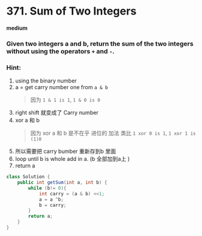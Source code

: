 # 371. Sum of Two Integers

**medium**

### Given two integers a and b, return the sum of the two integers without using the operators `+`  and `-`.


### Hint:
1. using the binary number
2. a = get carry number one from `a & b`
    > 因为 `1 & 1 is 1`, `1 & 0 is 0`
3. right shift 就变成了 Carry number
4. xor a 和 b 
    > 因为 xor a 和 b 是不在乎 进位的 加法 类比 `1 xor 0 is 1`,  `1 xor 1 is (1)0`
5. 所以需要把 carry bumber 重新存到b 里面
6. loop until b is whole add in a. (b 全部加到a上 )
7. return a


```java
class Solution {
    public int getSum(int a, int b) {
        while (b!= 0){
            int carry = (a & b) <<1;
            a = a ^b;
            b = carry;
        }
        return a;
    }
}

```